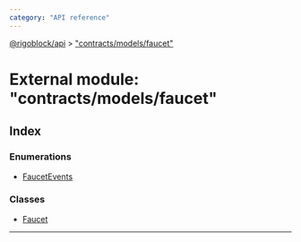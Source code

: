 ```yaml
---
category: "API reference"
---
```



[@rigoblock/api](../quick_start.md) > ["contracts/models/faucet"](../modules/_contracts_models_faucet_.md)

# External module: "contracts/models/faucet"

## Index

### Enumerations

* [FaucetEvents](../enums/_contracts_models_faucet_.faucetevents.md)

### Classes

* [Faucet](../classes/_contracts_models_faucet_.faucet.md)

---

